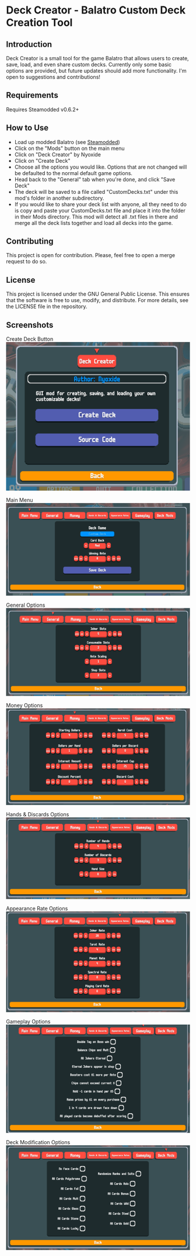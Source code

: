 # Deck Creator - Balatro Custom Deck Creation Tool

## Introduction

Deck Creator is a small tool for the game Balatro that allows users to create, save, load, and even share custom decks. Currently only some basic options are provided, but future updates should add more functionality. I'm open to suggestions and contributions!

## Requirements

Requires Steamodded v0.6.2+

## How to Use

- Load up modded Balatro (see [Steamodded](https://github.com/Steamopollys/Steamodded))
- Click on the "Mods" button on the main menu
- Click on "Deck Creator" by Nyoxide
- Click on "Create Deck"
- Choose all the options you would like. Options that are not changed will be defaulted to the normal default game options.
- Head back to the "General" tab when you're done, and click "Save Deck"
- The deck will be saved to a file called "CustomDecks.txt" under this mod's folder in another subdirectory. 
- If you would like to share your deck list with anyone, all they need to do is copy and paste your CustomDecks.txt file and place it into the folder in their Mods directory. This mod will detect all .txt files in there and merge all the deck lists together and load all decks into the game.

## Contributing

This project is open for contribution. Please, feel free to open a merge request to do so.

## License

This project is licensed under the GNU General Public License. This ensures that the software is free to use, modify, and distribute. For more details, see the LICENSE file in the repository.

## Screenshots

Create Deck Button
![CreateDeckButton](screenshots/CreateDeckButton.PNG)


Main Menu
![MainMenu](screenshots/MainMenu.PNG)


General Options
![General](screenshots/General.PNG)


Money Options
![Money](screenshots/Money.PNG)


Hands & Discards Options
![HandsDiscards](screenshots/HandsDiscards.PNG)


Appearance Rate Options
![AppearanceRates](screenshots/AppearanceRates.PNG)


Gameplay Options
![Gameplay](screenshots/Gameplay.PNG)


Deck Modification Options
![DeckMods](screenshots/DeckMods.PNG)
